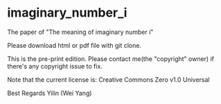 # imaginary_number_i
The paper of "The meaning of imaginary number i"

Please download html or pdf file with git clone.

This is the pre-print edition.
Please contact me(the "copyright" owner) if there's any copyright issue to fix.

Note that the current license is: Creative Commons Zero v1.0 Universal

Best Regards
Yilin (Wei Yang)
